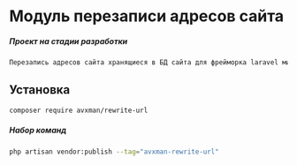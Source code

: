 # Модуль перезаписи адресов сайта
##### Проект на стадии разработки
```bash
Перезапись адресов сайта хранящиеся в БД сайта для фрейморка laravel минимум 8 версия
```
## Установка
```bash
composer require avxman/rewrite-url
```
##### Набор команд
```bash
php artisan vendor:publish --tag="avxman-rewrite-url"
```
